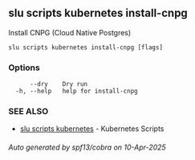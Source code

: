 ## slu scripts kubernetes install-cnpg

Install CNPG (Cloud Native Postgres)

```
slu scripts kubernetes install-cnpg [flags]
```

### Options

```
      --dry    Dry run
  -h, --help   help for install-cnpg
```

### SEE ALSO

* [slu scripts kubernetes](slu_scripts_kubernetes.md)	 - Kubernetes Scripts

###### Auto generated by spf13/cobra on 10-Apr-2025
